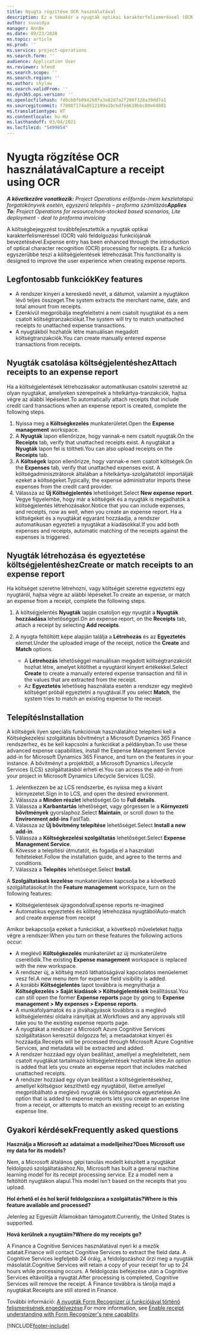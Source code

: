 ```yaml
---
title: Nyugta rögzítése OCR használatával
description: Ez a témakör a nyugták optikai karakterfelismeréssel (OCR) való feldolgozásáról nyújt információkat.
author: suvaidya
manager: AnnBe
ms.date: 09/23/2020
ms.topic: article
ms.prod: ''
ms.service: project-operations
ms.search.form: ''
audience: Application User
ms.reviewer: kfend
ms.search.scope: ''
ms.search.region: ''
ms.author: shylaw
ms.search.validFrom: ''
ms.dyn365.ops.version: ''
ms.openlocfilehash: fd0cb0fb094260fa3e82d7a2f200f328a39dd7a1
ms.sourcegitcommit: f78087174a8512199a1bcbd7e8610bbc80e64801
ms.translationtype: HT
ms.contentlocale: hu-HU
ms.lasthandoff: 03/04/2021
ms.locfileid: "5499854"
---
```

# <a name="capture-a-receipt-using-ocr"></a><span data-ttu-id="1fd89-103">Nyugta rögzítése OCR használatával</span><span class="sxs-lookup"><span data-stu-id="1fd89-103">Capture a receipt using OCR</span></span>

<span data-ttu-id="1fd89-104">_**A következőre vonatkozik:** Project Operations erőforrás-/nem készletalapú forgatókönyvek esetén, egyszerű telepítés – proforma számlázás_</span><span class="sxs-lookup"><span data-stu-id="1fd89-104">_**Applies To:** Project Operations for resource/non-stocked based scenarios, Lite deployment - deal to proforma invoicing_</span></span>

<span data-ttu-id="1fd89-105">A költségbejegyzést továbbfejlesztettük a nyugták optikai karakterfelismeréssel (OCR) való feldolgozási funkciójának bevezetésével.</span><span class="sxs-lookup"><span data-stu-id="1fd89-105">Expense entry has been enhanced through the introduction of optical character recognition (OCR) processing for receipts.</span></span> <span data-ttu-id="1fd89-106">Ez a funkció egyszerűbbé teszi a költségjelentések létrehozását.</span><span class="sxs-lookup"><span data-stu-id="1fd89-106">This functionality is designed to improve the user experience when creating expense reports.</span></span>

## <a name="key-features"></a><span data-ttu-id="1fd89-107">Legfontosabb funkciók</span><span class="sxs-lookup"><span data-stu-id="1fd89-107">Key features</span></span>

- <span data-ttu-id="1fd89-108">A rendszer kinyeri a kereskedő nevét, a dátumot, valamint a nyugtákon lévő teljes összeget.</span><span class="sxs-lookup"><span data-stu-id="1fd89-108">The system extracts the merchant name, date, and total amount from receipts.</span></span>
- <span data-ttu-id="1fd89-109">Ezenkívül megpróbálja megfeleltetni a nem csatolt nyugtákat és a nem csatolt költségtranzakciókat.</span><span class="sxs-lookup"><span data-stu-id="1fd89-109">The system will try to match unattached receipts to unattached expense transactions.</span></span>
- <span data-ttu-id="1fd89-110">A nyugtákból hozhatók létre manuálisan megadott költségtranzakciók.</span><span class="sxs-lookup"><span data-stu-id="1fd89-110">You can create manually entered expense transactions from receipts.</span></span>

## <a name="attach-receipts-to-an-expense-report"></a><span data-ttu-id="1fd89-111">Nyugták csatolása költségjelentéshez</span><span class="sxs-lookup"><span data-stu-id="1fd89-111">Attach receipts to an expense report</span></span>

<span data-ttu-id="1fd89-112">Ha a költségjelentések létrehozásakor automatikusan csatolni szeretné az olyan nyugtákat, amelyeken szerepelnek a hitelkártya-tranzakciók, hajtsa végre az alábbi lépéseket.</span><span class="sxs-lookup"><span data-stu-id="1fd89-112">To automatically attach receipts that include credit card transactions when an expense report is created, complete the following steps.</span></span>

  1. <span data-ttu-id="1fd89-113">Nyissa meg a **Költségkezelés** munkaterületet.</span><span class="sxs-lookup"><span data-stu-id="1fd89-113">Open the **Expense management** workspace.</span></span>
  2. <span data-ttu-id="1fd89-114">A **Nyugták** lapon ellenőrizze, hogy vannak-e nem csatolt nyugták.</span><span class="sxs-lookup"><span data-stu-id="1fd89-114">On the **Receipts** tab, verify that unattached receipts exist.</span></span> <span data-ttu-id="1fd89-115">A nyugtákat a **Nyugták** lapon fel is töltheti.</span><span class="sxs-lookup"><span data-stu-id="1fd89-115">You can also upload receipts on the **Receipts** tab.</span></span>
  3. <span data-ttu-id="1fd89-116">A **Költségek** lapon ellenőrizze, hogy vannak-e nem csatolt költségek.</span><span class="sxs-lookup"><span data-stu-id="1fd89-116">On the **Expenses** tab, verify that unattached expenses exist.</span></span> <span data-ttu-id="1fd89-117">A költségadminisztrátorok általában a hitelkártya-szolgáltatótól importálják ezeket a költségeket.</span><span class="sxs-lookup"><span data-stu-id="1fd89-117">Typically, the expense administrator imports these expenses from the credit card provider.</span></span>
  4. <span data-ttu-id="1fd89-118">Válassza az **Új Költségjelentés** lehetőséget.</span><span class="sxs-lookup"><span data-stu-id="1fd89-118">Select **New expense report**.</span></span> <span data-ttu-id="1fd89-119">Vegye figyelembe, hogy már a költségek és a nyugták is megadhatók a költségjelentés létrehozásakor.</span><span class="sxs-lookup"><span data-stu-id="1fd89-119">Notice that you can include expenses, and receipts, now as well, when you create an expense report.</span></span> <span data-ttu-id="1fd89-120">Ha a költségeket és a nyugtákat egyaránt hozzáadja, a rendszer automatikusan egyezteti a nyugtákat a kiadásokkal.</span><span class="sxs-lookup"><span data-stu-id="1fd89-120">If you add both expenses and receipts, automatic matching of the receipts against the expenses is triggered.</span></span>

## <a name="create-or-match-receipts-to-an-expense-report"></a><span data-ttu-id="1fd89-121">Nyugták létrehozása és egyeztetése költségjelentéshez</span><span class="sxs-lookup"><span data-stu-id="1fd89-121">Create or match receipts to an expense report</span></span>
<span data-ttu-id="1fd89-122">Ha költséget szeretne létrehozni, vagy költséget szeretne egyeztetni egy nyugtáról, hajtsa végre az alábbi lépéseket.</span><span class="sxs-lookup"><span data-stu-id="1fd89-122">To create an expense, or match an expense from a receipt, complete the following steps.</span></span>

  1. <span data-ttu-id="1fd89-123">A költségjelentés **Nyugták** lapján csatoljon egy nyugtát a **Nyugták hozzáadása** lehetőséggel.</span><span class="sxs-lookup"><span data-stu-id="1fd89-123">On an expense report, on the **Receipts** tab, attach a receipt by selecting **Add receipts**.</span></span>
  2. <span data-ttu-id="1fd89-124">A nyugta feltöltött képe alapján találja a **Létrehozás** és az **Egyeztetés** elemet.</span><span class="sxs-lookup"><span data-stu-id="1fd89-124">Under the uploaded image of the receipt, notice the **Create** and **Match** options.</span></span>

      - <span data-ttu-id="1fd89-125">A **Létrehozás** lehetőséggel manuálisan megadott költségtranzakciót hozhat létre, amelyet kitölthet a nyugtáról kinyert értékekkel.</span><span class="sxs-lookup"><span data-stu-id="1fd89-125">Select **Create** to create a manually entered expense transaction and fill in the values that are extracted from the receipt.</span></span>
      - <span data-ttu-id="1fd89-126">Az **Egyeztetés** lehetőség használata esetén a rendszer egy meglévő költséget próbál egyeztetni a nyugtával.</span><span class="sxs-lookup"><span data-stu-id="1fd89-126">If you select **Match**, the system tries to match an existing expense to the receipt.</span></span>

## <a name="installation"></a><span data-ttu-id="1fd89-127">Telepítés</span><span class="sxs-lookup"><span data-stu-id="1fd89-127">Installation</span></span>

<span data-ttu-id="1fd89-128">A költségek ilyen speciális funkcióinak használatához telepíteni kell a Költségkezelési szolgáltatás bővítményt a Microsoft Dynamics 365 Finance rendszerhez, és be kell kapcsolni a funkciókat a példányban.</span><span class="sxs-lookup"><span data-stu-id="1fd89-128">To use these advanced expense capabilities, install the Expense Management Service add-in for Microsoft Dynamics 365 Finance, and turn on the features in your instance.</span></span> <span data-ttu-id="1fd89-129">A bővítményt a projektből, a Microsoft Dynamics Lifecycle Services (LCS) szolgáltatásból érheti el.</span><span class="sxs-lookup"><span data-stu-id="1fd89-129">You can access the add-in from your project in Microsoft Dynamics Lifecycle Services (LCS).</span></span>

1. <span data-ttu-id="1fd89-130">Jelentkezzen be az LCS rendszerbe, és nyissa meg a kívánt környezetet.</span><span class="sxs-lookup"><span data-stu-id="1fd89-130">Sign in to LCS, and open the desired environment.</span></span>
2. <span data-ttu-id="1fd89-131">Válassza a **Minden részlet** lehetőséget.</span><span class="sxs-lookup"><span data-stu-id="1fd89-131">Go to **Full details**.</span></span>
3. <span data-ttu-id="1fd89-132">Válassza a **Karbantartás** lehetőséget, vagy görgessen le a **Környezeti bővítmények** gyorslaphoz.</span><span class="sxs-lookup"><span data-stu-id="1fd89-132">Select **Maintain**, or scroll down to the **Environment add-ins** FastTab.</span></span>
4. <span data-ttu-id="1fd89-133">Válassza az **Új bővítmény telepítése** lehetőséget.</span><span class="sxs-lookup"><span data-stu-id="1fd89-133">Select **Install a new add-in**.</span></span>
5. <span data-ttu-id="1fd89-134">Válassza a **Költségkezelési szolgáltatás** lehetőséget.</span><span class="sxs-lookup"><span data-stu-id="1fd89-134">Select **Expense Management Service**.</span></span>
6. <span data-ttu-id="1fd89-135">Kövesse a telepítési útmutatót, és fogadja el a használati feltételeket.</span><span class="sxs-lookup"><span data-stu-id="1fd89-135">Follow the installation guide, and agree to the terms and conditions.</span></span>
7. <span data-ttu-id="1fd89-136">Válassza a **Telepítés** lehetőséget.</span><span class="sxs-lookup"><span data-stu-id="1fd89-136">Select **Install**.</span></span>

<span data-ttu-id="1fd89-137">A **Szolgáltatások kezelése** munkaterületen kapcsolja be a következő szolgáltatásokat:</span><span class="sxs-lookup"><span data-stu-id="1fd89-137">In the **Feature management** workspace, turn on the following features:</span></span>

- <span data-ttu-id="1fd89-138">Költségjelentések újragondolva</span><span class="sxs-lookup"><span data-stu-id="1fd89-138">Expense reports re-imagined</span></span>
- <span data-ttu-id="1fd89-139">Automatikus egyeztetés és költség létrehozása nyugtából</span><span class="sxs-lookup"><span data-stu-id="1fd89-139">Auto-match and create expense from receipt</span></span>

<span data-ttu-id="1fd89-140">Amikor bekapcsolja ezeket a funkciókat, a következő műveleteket hajtja végre a rendszer:</span><span class="sxs-lookup"><span data-stu-id="1fd89-140">When you turn on these features the following actions occur:</span></span>

- <span data-ttu-id="1fd89-141">A meglévő **Költségkezelés** munkaterület az új munkaterületre cserélődik.</span><span class="sxs-lookup"><span data-stu-id="1fd89-141">The existing **Expense management** workspace is replaced with the new workspace.</span></span>
- <span data-ttu-id="1fd89-142">A rendszer új, a költség mező láthatóságával kapcsolatos menüelemet vesz fel.</span><span class="sxs-lookup"><span data-stu-id="1fd89-142">A new menu item for expense field visibility is added.</span></span>
- <span data-ttu-id="1fd89-143">A korábbi **Költségjelentés** lapot továbbra is megnyithatja a **Költségkezelés > Saját kiadások > Költségjelentések** beállítással.</span><span class="sxs-lookup"><span data-stu-id="1fd89-143">You can still open the former **Expense reports** page by going to **Expense management > My expenses > Expense reports**.</span></span>
- <span data-ttu-id="1fd89-144">A munkafolyamatok és a jóváhagyások továbbra is a meglévő költségjelentési oldalra irányítják át.</span><span class="sxs-lookup"><span data-stu-id="1fd89-144">Workflows and any approvals still take you to the existing expense reports page.</span></span>
- <span data-ttu-id="1fd89-145">A nyugtákat a rendszer a Microsoft Azure Cognitive Services szolgáltatáson keresztül dolgozza fel; a metaadatokat kinyeri és hozzáadja.</span><span class="sxs-lookup"><span data-stu-id="1fd89-145">Receipts will be processed through Microsoft Azure Cognitive Services, and metadata will be extracted and added.</span></span>
- <span data-ttu-id="1fd89-146">A rendszer hozzáad egy olyan beállítást, amellyel a megfeleltetett, nem csatolt nyugtákat tartalmazó költségjelentések hozhatók létre.</span><span class="sxs-lookup"><span data-stu-id="1fd89-146">An option is added that lets you create an expense report that includes matched unattached receipts.</span></span>
- <span data-ttu-id="1fd89-147">A rendszer hozzáad egy olyan beállítást a költségjelentésekhez, amellyel költségsor készíthető egy nyugtából, illetve amellyel megpróbálható a meglévő nyugták és költségsorok egyeztetése.</span><span class="sxs-lookup"><span data-stu-id="1fd89-147">An option that is added to expense reports lets you create an expense line from a receipt, or attempts to match an existing receipt to an existing expense line.</span></span>

## <a name="frequently-asked-questions"></a><span data-ttu-id="1fd89-148">Gyakori kérdések</span><span class="sxs-lookup"><span data-stu-id="1fd89-148">Frequently asked questions</span></span>

<span data-ttu-id="1fd89-149">**Használja a Microsoft az adataimat a modelljeihez?**</span><span class="sxs-lookup"><span data-stu-id="1fd89-149">**Does Microsoft use my data for its models?**</span></span>

<span data-ttu-id="1fd89-150">Nem, a Microsoft általános gépi tanulás modellt készített a nyugtákat feldolgozó szolgáltatásához.</span><span class="sxs-lookup"><span data-stu-id="1fd89-150">No, Microsoft has built a general machine learning model for its receipt processing service.</span></span> <span data-ttu-id="1fd89-151">Ez a modell nem a feltöltött nyugtákon alapul.</span><span class="sxs-lookup"><span data-stu-id="1fd89-151">This model isn't based on the receipts that you upload.</span></span>

<span data-ttu-id="1fd89-152">**Hol érhető el és hol kerül feldolgozásra a szolgáltatás?**</span><span class="sxs-lookup"><span data-stu-id="1fd89-152">**Where is this feature available and processed?**</span></span>

<span data-ttu-id="1fd89-153">Jelenleg az Egyesült Államokban támogatott.</span><span class="sxs-lookup"><span data-stu-id="1fd89-153">Currently, the United States is supported.</span></span>

<span data-ttu-id="1fd89-154">**Hová kerülnek a nyugtáim?**</span><span class="sxs-lookup"><span data-stu-id="1fd89-154">**Where do my receipts go?**</span></span>

<span data-ttu-id="1fd89-155">A Finance a Cognitive Services használatával nyeri ki a mezők adatait.</span><span class="sxs-lookup"><span data-stu-id="1fd89-155">Finance will contact Cognitive Services to extract the field data.</span></span> <span data-ttu-id="1fd89-156">A Cognitive Services legfeljebb 24 óráig, a feldolgozáshoz őrzi meg a nyugták másolatát.</span><span class="sxs-lookup"><span data-stu-id="1fd89-156">Cognitive Services will retain a copy of your receipt for up to 24 hours while processing occurs.</span></span> <span data-ttu-id="1fd89-157">A feldolgozás befejezése után a Cognitive Services eltávolítja a nyugtát.</span><span class="sxs-lookup"><span data-stu-id="1fd89-157">After processing is completed, Cognitive Services will remove the receipt.</span></span> <span data-ttu-id="1fd89-158">A Finance továbbra is tárolja majd a nyugtákat.</span><span class="sxs-lookup"><span data-stu-id="1fd89-158">Receipts are still stored in Finance.</span></span>

<span data-ttu-id="1fd89-159">További információ: [A nyugták Form Recognizer új funkciójával történő felismerésének engedélyezése](https://azure.microsoft.com/blog/enable-receipt-understanding-with-form-recognizer-s-new-capability/).</span><span class="sxs-lookup"><span data-stu-id="1fd89-159">For more information, see [Enable receipt understanding with Form Recognizer's new capability](https://azure.microsoft.com/blog/enable-receipt-understanding-with-form-recognizer-s-new-capability/).</span></span>


[!INCLUDE[footer-include](../includes/footer-banner.md)]
